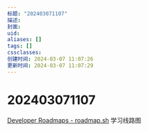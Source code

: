 ```yaml
---
标题: "202403071107"
描述: 
封面: 
uid: 
aliases: []
tags: []
cssclasses: 
创建时间: 2024-03-07 11:07:26
更新时间: 2024-03-07 11:07:29
---
```


# 202403071107

[Developer Roadmaps - roadmap.sh](https://roadmap.sh/) 学习线路图
